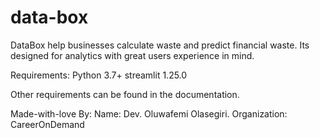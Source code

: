 # data-box

DataBox help businesses calculate waste and predict financial waste.
Its designed for analytics with great users experience in mind.

Requirements:
Python 3.7+
streamlit 1.25.0

Other requirements can be found in the documentation.

Made-with-love By:
Name: Dev. Oluwafemi Olasegiri.
Organization: CareerOnDemand
